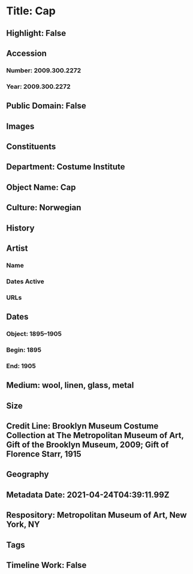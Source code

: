 # Title: Cap
## Highlight: False
## Accession
### Number: 2009.300.2272
### Year: 2009.300.2272
## Public Domain: False
## Images
## Constituents
## Department: Costume Institute
## Object Name: Cap
## Culture: Norwegian
## History
## Artist
### Name
### Dates Active
### URLs
## Dates
### Object: 1895–1905
### Begin: 1895
### End: 1905
## Medium: wool, linen, glass, metal
## Size
## Credit Line: Brooklyn Museum Costume Collection at The Metropolitan Museum of Art, Gift of the Brooklyn Museum, 2009; Gift of Florence Starr, 1915
## Geography
## Metadata Date: 2021-04-24T04:39:11.99Z
## Respository: Metropolitan Museum of Art, New York, NY
## Tags
## Timeline Work: False
